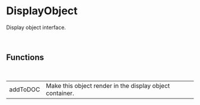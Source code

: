 <div id="content-header">
  <h1>DisplayObject</h1>
</div>

<p>
  Display object interface.
</p>


<br/>
<h2>Functions</h2>
<br/>

<table>
  <tr>
    <td>addToDOC</td>
    <td>Make this object render in the display object container.</td>
  </tr>
</table>
